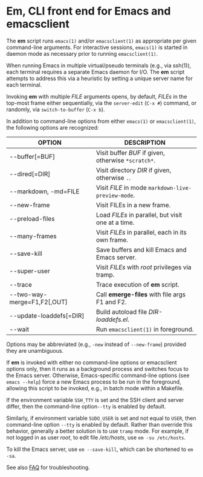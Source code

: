 # Em, CLI front end for Emacs and emacsclient
The __em__ script runs `emacs(1)` and/or `emacsclient(1)` as appropriate per
given command-line arguments. For interactive sessions, `emacs(1)` is
started in daemon mode as necessary prior to running `emacsclient(1)`.

When running Emacs in multiple virtual/pseudo terminals (e.g., via
ssh(1)), each terminal requires a separate Emacs daemon for I/O. The
__em__ script attempts to address this via a heuristic
by setting a unique server name for each terminal.

Invoking __em__ with multiple _FILE_ arguments opens, by default,
_FILEs_ in the top-most frame either sequentially, via the
`server-edit` (`C-x #`) command, or randomly, via `switch-to-buffer`
(`C-x b`).

In addition to command-line options from either `emacs(1)` or `emacsclient(1)`,
the following options are recognized:

  OPTION                      | DESCRIPTION
  -----------------------     |------------
  --buffer[=BUF]              | Visit buffer _BUF_ if given, otherwise `*scratch*`.
  --dired[=DIR]               | Visit directory _DIR_ if given, otherwise `.`.
  --markdown, -md=FILE        | Visit _FILE_ in mode `markdown-live-preview-mode`.
  --new-frame                 | Visit FILEs in a new frame.
  --preload-files             | Load _FILEs_ in parallel, but visit one at a time.
  --many-frames               | Visit _FILEs_ in parallel, each in its own frame.
  --save-kill                 | Save buffers and kill Emacs and Emacs server.
  --super-user                | Visit _FILEs_ with _root_ privileges via tramp.
  --trace                     | Trace execution of __em__ script.
  --two-way-merge=F1,F2[,OUT] | Call __emerge-files__ with file args F1 and F2.
  --update-loaddefs[=DIR]     | Build autoload file _DIR-loaddefs.el_.
  --wait                      | Run `emacsclient(1)` in foreground.

Options may be abbreviated (e.g., `-new` instead of `--new-frame`)
provided they are unambiguous.

If __em__ is invoked with either no command-line options or
emacsclient options only, then it runs as a background process and
switches focus to the Emacs server. Otherwise, Emacs-specific
command-line options (see `emacs --help`) force a new Emacs process
to be run in the foreground, allowing this script to be invoked,
e.g., in batch mode within a Makefile.

If the environment variable `SSH_TTY` is set and the SSH client and server
differ, then the command-line option`--tty`  is enabled by default.

Similarly, if environment variable `SUDO_USER` is set and not equal to
`USER`, then command-line option `--tty` is enabled by default. Rather
than override this behavior, generally a better solution is to use
`tramp` mode. For example, if not logged in as user _root_, to edit
file _/etc/hosts_, use `em -su /etc/hosts`.

To kill the Emacs server, use `em --save-kill`, which can be shortened
to `em -sa`.

See also [FAQ](https://github.com/slewsys/emacs-cli-front-end/blob/master/FAQ.md)
for troubleshooting.
